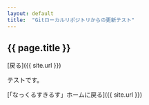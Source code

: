 ```yaml
--- 
layout: default
title:  "Gitローカルリポジトリからの更新テスト"
---
```


## {{ page.title }}

 [戻る]({{ site.url }}) 

テストです。


 [「なっくるすきるす」ホームに戻る]({{ site.url }}) 
